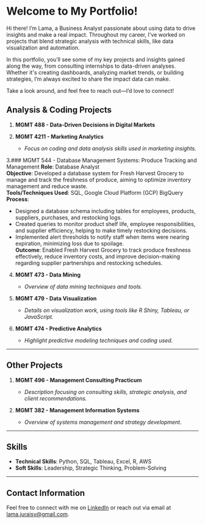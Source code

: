 # Welcome to My Portfolio!
Hi there! I’m Lama, a Business Analyst passionate about using data to drive insights and make a real impact. 
Throughout my career, I've worked on projects that blend strategic analysis with technical skills, like data visualization and automation. 

In this portfolio, you’ll see some of my key projects and insights gained along the way, from consulting internships to data-driven analyses. 
Whether it's creating dashboards, analyzing market trends, or building strategies, I’m always excited to share the impact data can make.

Take a look around, and feel free to reach out—I’d love to connect!


## Analysis & Coding Projects

1. **MGMT 488 - Data-Driven Decisions in Digital Markets**

2. **MGMT 4211 - Marketing Analytics**
   - *Focus on coding and data analysis skills used in marketing insights.*

3.### MGMT 544 - Database Management Systems: Produce Tracking and Management
**Role**: Database Analyst  
**Objective**: Developed a database system for Fresh Harvest Grocery to manage and track the freshness of produce, aiming to optimize inventory management and reduce waste.  
**Tools/Techniques Used**: SQL, Google Cloud Platform (GCP) BigQuery  
**Process**:
   - Designed a database schema including tables for employees, products, suppliers, purchases, and restocking logs.
   - Created queries to monitor product shelf life, employee responsibilities, and supplier efficiency, helping to make timely restocking decisions.
   - Implemented alert thresholds to notify staff when items were nearing expiration, minimizing loss due to spoilage.  
**Outcome**: Enabled Fresh Harvest Grocery to track produce freshness effectively, reduce inventory costs, and improve decision-making regarding supplier partnerships and restocking schedules.

4. **MGMT 473 - Data Mining**
   - *Overview of data mining techniques and tools.*

5. **MGMT 479 - Data Visualization**
   - *Details on visualization work, using tools like R Shiny, Tableau, or JavaScript.*

6. **MGMT 474 - Predictive Analytics**
   - *Highlight predictive modeling techniques and coding used.*

---

## Other Projects

1. **MGMT 496 - Management Consulting Practicum**
   - *Description focusing on consulting skills, strategic analysis, and client recommendations.*

2. **MGMT 382 - Management Information Systems**
   - *Overview of systems management and strategy development.*

---

## Skills

- **Technical Skills**: Python, SQL, Tableau, Excel, R, AWS
- **Soft Skills**: Leadership, Strategic Thinking, Problem-Solving

---

## Contact Information

Feel free to connect with me on [LinkedIn](https://linkedin.com/in/lamaaljuraisi/) or reach out via email at lama.juraisy@gmail.com.
